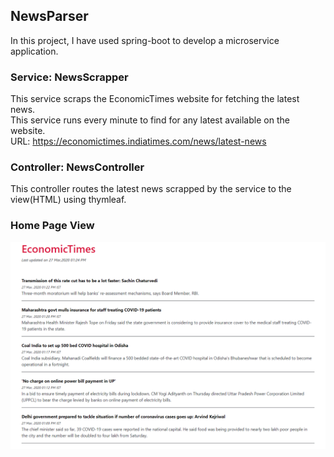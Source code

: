 ## NewsParser
In this project, I have used spring-boot to develop a microservice application.

### Service: NewsScrapper
This service scraps the EconomicTimes website for fetching the latest news.<br/>
This service runs every minute to find for any latest available on the website.<br/>
URL: https://economictimes.indiatimes.com/news/latest-news

### Controller: NewsController
This controller routes the latest news scrapped by the service to the view(HTML) using thymleaf.

### Home Page View
![Home PageView](https://github.com/adsk261095/NewsParser/blob/master/Images/page_view.PNG)

